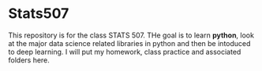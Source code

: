# Stats507
This repository is for the class STATS 507. THe goal is to learn **python**, look at the major data science related libraries in python and then be intoduced to deep learning. I will put my homework, class practice and associated folders here. 
